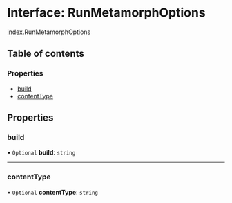 # Interface: RunMetamorphOptions

[index](../modules/index.md).RunMetamorphOptions

## Table of contents

### Properties

- [build](index.RunMetamorphOptions.md#build)
- [contentType](index.RunMetamorphOptions.md#contenttype)

## Properties

### <a id="build" name="build"></a> build

• `Optional` **build**: `string`

___

### <a id="contenttype" name="contenttype"></a> contentType

• `Optional` **contentType**: `string`
